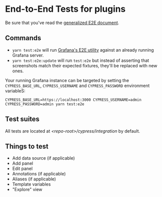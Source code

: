 # End-to-End Tests for plugins

Be sure that you've read the [generalized E2E document](e2e.md).

## Commands

- `yarn test:e2e` will run [Grafana's E2E utility](../../packages/grafana-e2e) against an already running Grafana server.
- `yarn test:e2e:update` will run `test:e2e` but instead of asserting that screenshots match their expected fixtures, they'll be replaced with new ones.

Your running Grafana instance can be targeted by setting the `CYPRESS_BASE_URL`, `CYPRESS_USERNAME` and `CYPRESS_PASSWORD` environment variableS:

```shell
CYPRESS_BASE_URL=https://localhost:3000 CYPRESS_USERNAME=admin CYPRESS_PASSWORD=admin yarn test:e2e
```

## Test suites

All tests are located at _\<repo-root>/cypress/integration_ by default.

## Things to test

- Add data source (if applicable)
- Add panel
- Edit panel
- Annotations (if applicable)
- Aliases (if applicable)
- Template variables
- "Explore" view
